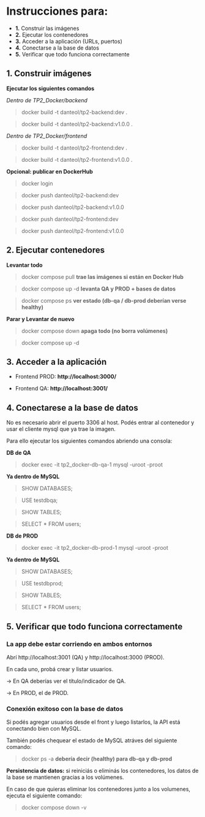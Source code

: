# Instrucciones para:

- **1.** Construir las imágenes
- **2.** Ejecutar los contenedores
- **3.** Acceder a la aplicación (URLs, puertos)
- **4.** Conectarse a la base de datos
- **5.** Verificar que todo funciona correctamente

## 1. Construir imágenes

**Ejecutar los siguientes comandos**

_Dentro de TP2_Docker/backend_

> docker build -t danteol/tp2-backend:dev .

> docker build -t danteol/tp2-backend:v1.0.0 .

_Dentro de TP2_Docker/frontend_

> docker build -t danteol/tp2-frontend:dev .

> docker build -t danteol/tp2-frontend:v1.0.0 .

**Opcional: publicar en DockerHub**

> docker login

> docker push danteol/tp2-backend:dev

> docker push danteol/tp2-backend:v1.0.0

> docker push danteol/tp2-frontend:dev

> docker push danteol/tp2-frontend:v1.0.0

## 2. Ejecutar contenedores

**Levantar todo**

> docker compose pull              __trae las imágenes si están en Docker Hub__

> docker compose up -d             __levanta QA y PROD + bases de datos__

> docker compose ps                __ver estado (db-qa / db-prod deberían verse healthy)__

**Parar y Levantar de nuevo**

> docker compose down              __apaga todo (no borra volúmenes)__

> docker compose up -d

## 3. Acceder a la aplicación

- Frontend PROD: __http://localhost:3000/__

- Frontend QA: __http://localhost:3001/__

## 4. Conectarese a la base de datos

No es necesario abrir el puerto 3306 al host. Podés entrar al contenedor y usar el cliente mysql que ya trae la imagen.

Para ello ejecutar los siguientes comandos abriendo una consola:

**DB de QA**
> docker exec -it tp2_docker-db-qa-1 mysql -uroot -proot

__Ya dentro de MySQL__

> SHOW DATABASES;

> USE testdbqa;

> SHOW TABLES;

> SELECT * FROM users;

**DB de PROD**
> docker exec -it tp2_docker-db-prod-1 mysql -uroot -proot

__Ya dentro de MySQL__

> SHOW DATABASES;

> USE testdbprod;

> SHOW TABLES;

> SELECT * FROM users;

## 5. Verificar que todo funciona correctamente

### La app debe estar corriendo en ambos entornos

Abrí http://localhost:3001 (QA) y http://localhost:3000 (PROD).

En cada uno, probá crear y listar usuarios.

-> En QA deberías ver el título/indicador de QA.

-> En PROD, el de PROD.

### Conexión exitoso con la base de datos

Si podés agregar usuarios desde el front y luego listarlos, la API está conectando bien con MySQL.

También podés chequear el estado de MySQL atráves del siguiente comando:

> docker ps -a    __debería decir (healthy) para db-qa y db-prod__

**Persistencia de datos:** si reiniciás o eliminás los contenedores, los datos de la base se mantienen gracias a los volúmenes.

En caso de que quieras eliminar los contenedores junto a los volumenes, ejecuta el siguiente comando:

> docker compose down -v






